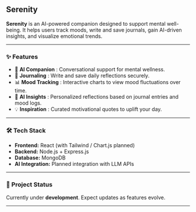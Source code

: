 

## Serenity

**Serenity** is an AI-powered companion designed to support mental well-being.
It helps users track moods, write and save journals, gain AI-driven insights, and visualize emotional trends.

---

### ✨ Features

* 🧘 **AI Companion** : Conversational support for mental wellness.
* 📓 **Journaling** : Write and save daily reflections securely.
* 📊 **Mood Tracking** : Interactive charts to view mood fluctuations over time.
* 🤖 **AI Insights** : Personalized reflections based on journal entries and mood logs.
* 💡 **Inspiration** : Curated motivational quotes to uplift your day.

---

### 🛠️ Tech Stack

* **Frontend:** React (with Tailwind / Chart.js planned)
* **Backend:** Node.js + Express.js
* **Database:** MongoDB
* **AI Integration:** Planned integration with LLM APIs

---

### 🚧 Project Status

Currently under **development**.
Expect updates as features evolve.

---

